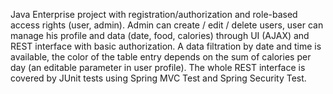 Java Enterprise project with registration/authorization and role-based access rights (user, admin). Admin can create / edit / delete users, user can manage his profile and data (date, food, calories) through UI (AJAX) and REST interface with basic authorization. A data filtration by date and time is available, the color of the table entry depends on the sum of calories per day (an editable parameter in user profile). The whole REST interface is covered by JUnit tests using Spring MVC Test and Spring Security Test.